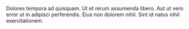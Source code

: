 Dolores tempora ad quisquam.
Ut et rerum assumenda libero.
Aut ut vero error ut in adipisci perferendis.
Eius non dolorem nihil.
Sint id natus nihil exercitationem.